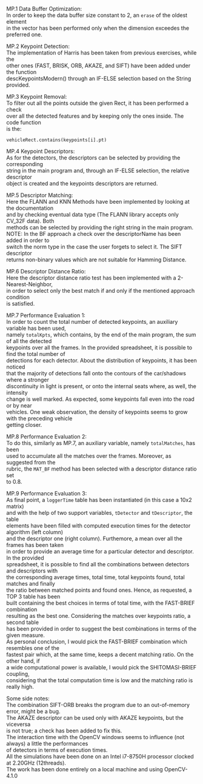 MP.1 Data Buffer Optimization:  
In order to keep the data buffer size constant to 2, an ```erase``` of the oldest element  
in the vector has been performed only when the dimension exceedes the preferred one.

MP.2 Keypoint Detection:  
The implementation of Harris has been taken from previous exercises, while the  
other ones (FAST, BRISK, ORB, AKAZE, and SIFT) have been added under the function  
descKeypointsModern() through an IF-ELSE selection based on the String provided.

MP.3 Keypoint Removal:  
To filter out all the points outside the given Rect, it has been performed a check  
over all the detected features and by keeping only the ones inside. The code function  
is the:  
```
vehicleRect.contains(keypoints[i].pt)
```

MP.4 Keypoint Descriptors:  
As for the detectors, the descriptors can be selected by providing the corresponding  
string in the main program and, through an IF-ELSE selection, the relative descriptor  
object is created and the keypoints descriptors are returned.  

MP.5 Descriptor Matching:  
Here the FLANN and KNN Methods have been implemented by looking at the documentation  
and by checking eventual data type (The FLANN library accepts only CV_32F data). Both  
methods can be selected by providing the right string in the main program.  
NOTE: In the BF approach a check over the descriptorName has been added in order to  
switch the norm type in the case the user forgets to select it. The SIFT descriptor  
returns non-binary values which are not suitable for Hamming Distance.  

MP.6 Descriptor Distance Ratio:  
Here the descriptor distance ratio test has been implemented with a 2-Nearest-Neighbor,  
in order to select only the best match if and only if the mentioned approach condition  
is satisfied.  

MP.7 Performance Evaluation 1:  
In order to count the total number of detected keypoints, an auxiliary variable has been used,  
namely ```totalKpts```, which contains, by the end of the main program, the sum of all the detected  
keypoints over all the frames. In the provided spreadsheet, it is possible to find the total number of  
detections for each detector. About the distribution of keypoints, it has been noticed  
that the majority of detections fall onto the contours of the car/shadows where a stronger  
discontinuity in light is present, or onto the internal seats where, as well, the intensity  
change is well marked. As expected, some keypoints fall even into the road or by near  
vehicles. One weak observation, the density of keypoints seems to grow with the preceding vehicle  
getting closer.  

MP.8 Performance Evaluation 2:  
To do this, similarly as MP.7, an auxiliary variable, namely ```totalMatches```, has been  
used to accumulate all the matches over the frames. Moreover, as suggested from the  
rubric, the ```MAT_BF``` method has been selected with a descriptor distance ratio set  
to 0.8.

MP.9 Performance Evaluation 3:  
As final point, a ```loggerTime``` table has been instantiated (in this case a 10x2 matrix)  
and with the help of two support variables, ```tDetector``` and ```tDescriptor```, the table  
elements have been filled with computed execution times for the detector algorithm (left column)  
and the descriptor one (right column). Furthemore, a mean over all the frames has been taken  
in order to provide an average time for a particular detector and descriptor. In the provided  
spreadsheet, it is possible to find all the combinations between detectors and descriptors with  
the corresponding average times, total time, total keypoints found, total matches and finally  
the ratio between matched points and found ones. Hence, as requested, a TOP 3 table has been  
built containing the best choices in terms of total time, with the FAST-BRIEF combination  
resulting as the best one. Considering the matches over keypoints ratio, a second table  
has been provided in order to suggest the best combinations in terms of the given measure.  
As personal conclusion, I would pick the FAST-BRIEF combination which resembles one of the  
fastest pair which, at the same time, keeps a decent matching ratio. On the other hand, if  
a wide computational power is available, I would pick the SHITOMASI-BRIEF coupling,  
considering that the total computation time is low and the matching ratio is really high. 

Some side notes:  
The combination SIFT-ORB breaks the program due to an out-of-memory error, might be a bug.  
The AKAZE descriptor can be used only with AKAZE keypoints, but the viceversa  
is not true; a check has been added to fix this.  
The interaction time with the OpenCV windows seems to influence (not always) a little the performances  
of detectors in terms of execution times.  
All the simulations have been done on an Intel i7-8750H processor clocked at 2.20GHz (12threads).  
The work has been done entirely on a local machine and using OpenCV-4.1.0

